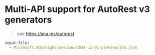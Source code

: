 # Multi-API support for AutoRest v3 generators

> see https://aka.ms/autorest

``` yaml $(enable-multi-api)
input-file:
  - Microsoft.HDInsight/preview/2018-11-01-preview/job.json
```
